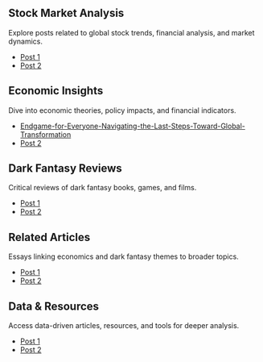 
## Stock Market Analysis

Explore posts related to global stock trends, financial analysis, and market dynamics.

* [Post 1](../posts/post1.md)
* [Post 2](../posts/post2.md)

## Economic Insights

Dive into economic theories, policy impacts, and financial indicators.

* [Endgame-for-Everyone-Navigating-the-Last-Steps-Toward-Global-Transformation](https://shrimpbook.github.io/AltContents/economic%20insights/2025/02/09/Endgame-for-Everyone-Navigating-the-Last-Steps-Toward-Global-Transformation.html)
* [Post 2](../posts/post2.md)

## Dark Fantasy Reviews

Critical reviews of dark fantasy books, games, and films.

* [Post 1](../posts/post1.md)
* [Post 2](../posts/post2.md)

## Related Articles

Essays linking economics and dark fantasy themes to broader topics.

* [Post 1](../posts/post1.md)
* [Post 2](../posts/post2.md)

## Data & Resources

Access data-driven articles, resources, and tools for deeper analysis.

* [Post 1](../posts/post1.md)
* [Post 2](../posts/post2.md)

